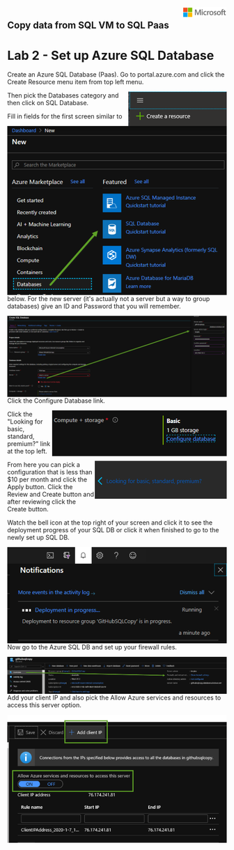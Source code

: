 <img style="float: right;" src="../../graphics/solutions-microsoft-logo-small.png">

## Copy data from SQL VM to SQL Paas
# Lab 2 - Set up Azure SQL Database

Create an Azure SQL Database (Paas).  Go to portal.azure.com and click the Create Resource menu item from top left menu.

<img style="float: right;" src="../../graphics/createresource.png">

Then pick the Databases category and then click on SQL Database. 

<img style="float: right;" src="../../graphics/createsqldb1.png">

Fill in fields for the first screen similar to below. For the new server (it's actually not a server but a way to group databases)
give an ID and Password that you will remember.

<img style="float: right;" src="../../graphics/createsqldb2.png">

Click the Configure Database link.

<img style="float: right;" src="../../graphics/createsqldb3.png">

Click the "Looking for basic, standard, premium?" link at the top left.

<img style="float: right;" src="../../graphics/createsqldb4.png">

From here you can pick a configuration that is less than $10 per month and click the Apply button.
Click the Review and Create button and after reviewing click the Create button.

Watch the bell icon at the top right of your screen and click it to see the deployment progress of your SQL DB 
or click it when finished to go to the newly set up SQL DB.

<img style="float: right;" src="../../graphics/createsqldb5.png">

Now go to the Azure SQL DB and set up your firewall rules.

<img style="float: right;" src="../../graphics/SQLsettings1.png">

Add your client IP and also pick the Allow Azure services and resources to access this server option.

<img style="float: right;" src="../../graphics/SQLsettings2.png">



